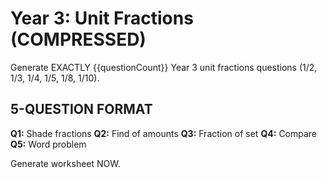 # Year 3: Unit Fractions (COMPRESSED)

Generate EXACTLY {{questionCount}} Year 3 unit fractions questions (1/2, 1/3, 1/4, 1/5, 1/8, 1/10).

## 5-QUESTION FORMAT

**Q1:** Shade fractions
**Q2:** Find of amounts
**Q3:** Fraction of set
**Q4:** Compare
**Q5:** Word problem

Generate worksheet NOW.
